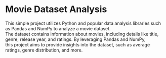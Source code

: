 <h1>Movie Dataset Analysis</h1>
This simple project utilizes Python and popular data analysis libraries such as Pandas and NumPy to analyze a movie dataset.<br>
The dataset contains information about movies, including details like title, genre, release year, and ratings. By leveraging Pandas and NumPy,<br>
this project aims to provide insights into the dataset, such as average ratings, genre distribution, and more.
